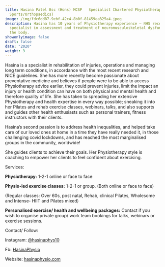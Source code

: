 ```yaml
---
title: Hasina Patel Bsc (Hons) MCSP   Specialist Chartered Physiotherapist (MSK/
  Sports/Orthopaedics)
image: /img/fdc6dd87-9ebf-42c4-8b0f-81459ea325a4.jpeg
description: Hasina has 10 years of Physiotherapy experience – NHS recommended
  specialist in assessment and treatment of neuromusculoskeletal dysfunctions of
  the body.
showonlyimage: false
draft: false
date: "2020"
weight: 3
---
```

Hasina is a specialist in rehabilitation of injuries, operations and managing long term conditions, in accordance with the most recent research and NICE guidelines. She has more recently become passionate about preventative medicine and believes if people were to be able to access Physiotherapy advice earlier, they could prevent injuries, limit the impact an injury or health condition can have on both physical and mental health and therefore quality of life. She has taken to spreading her extensive Physiotherapy and health expertise in every way possible; sneaking it into her Pilates and rehab exercise classes, webinars, talks, and also supports and guides other health enthusiasts such as personal trainers, fitness instructors with their clients.

Hasina’s second passion is to address health inequalities, and helped take care of our loved ones at home in a time they have really needed it, in those challenging covid lockdowns, and has reached the most marginalised groups in the community, worldwide!

She guides clients to achieve their goals. Her Physiotherapy style is coaching to empower her clients to feel confident about exercising.

Services:

**Physiotherapy:** 1-2-1 online or face to face

**Physio-led exercise classes:** 1-2-1 or group. (Both online or face to face)

(Regular classes: Over 60s, post natal, Rehab, clinical Pilates, Wholesome and Intense- HIIT and Pilates mixed)

**Personalised exercise/ health and wellbeing packages:** Contact if you wish to organise private group/ work team bookings for talks, webinars or exercise sessions.

Contact/ Follow:

Instagram: [@hasinaphys10](https://www.instagram.com/hasinaphys10/)

Fb: [HasinaPhysio](https://www.facebook.com/HasinaPhysio/)

Website: [hasinaphysio.com](http://hasinaphysio.com/)